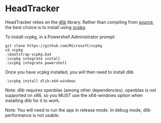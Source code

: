 # HeadTracker

HeadTracker relies on the [dlib](dlib.net) library. Rather than compiling from [source](https://github.com/davisking/dlib), the best choice is to install using [vcpkg](https://github.com/Microsoft/vcpkg). 

To install vcpkg, in a Powershell Administrator prompt:
```
git clone https://github.com/Microsoft/vcpkg
cd vcpkg
.\bootstrap-vcpkg.bat
.\vcpkg integrate install
.\vcpkg integrate powershell
```

Once you have vcpkg installed, you will then need to install dlib
```
.\vcpkg install dlib:x64-windows
```

Note: 
dlib requires openblas (among other dependencies). openblas is not supported on x86, so you MUST use the x64-windows option when installing dlib for it to work.

Note:
You will need to run the app in release mode. In debug mode, dlib performance is not usable.
